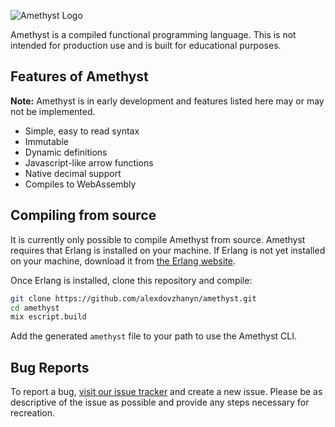 ![Amethyst Logo](https://repository-images.githubusercontent.com/186478823/bc98ad00-75ba-11e9-96c8-9e25faaa440e)

Amethyst is a compiled functional programming language. This is not intended
for production use and is built for educational purposes.

## Features of Amethyst
**Note:** Amethyst is in early development and features listed here may or may
not be implemented.

* Simple, easy to read syntax
* Immutable
* Dynamic definitions
* Javascript-like arrow functions
* Native decimal support
* Compiles to WebAssembly

## Compiling from source
It is currently only possible to compile Amethyst from source. Amethyst requires
that Erlang is installed on your machine. If Erlang is not yet installed on your
machine, download it from
[the Erlang website](http://www.erlang.org/downloads).

Once Erlang is installed, clone this repository and compile:

```bash
git clone https://github.com/alexdovzhanyn/amethyst.git
cd amethyst
mix escript.build
```

Add the generated `amethyst` file to your path to use the Amethyst CLI.

## Bug Reports
To report a bug, [visit our issue tracker](https://github.com/alexdovzhanyn/amethyst/issues)
and create a new issue. Please be as descriptive of the issue as possible and
provide any steps necessary for recreation.
